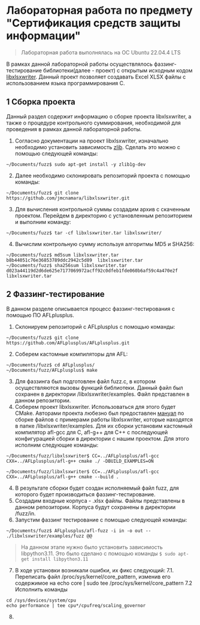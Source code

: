 # Лабораторная работа по предмету "Сертификация средств защиты информации"

> Лабораторная работа выполнялась на ОС Ubuntu 22.04.4 LTS

В рамках данной лабораторной работы осуществлялось фаззинг-тестирование библиотеки(далее - проект) с открытым исходным кодом [libxlsxwriter](https://github.com/jmcnamara/libxlsxwriter). Данный проект позволяет создавать Excel XLSX файлы с использованием языка программирования C.
## 1 Сборка проекта
Данный раздел содержит информацию о сборке проекта libxlsxwriter, а также о процедуре контрольного суммирования, необходимой для проведения в рамках данной лабораторной работы.
1. Согласно документации на проект libxlsxwriter, изначально необходимо установить зависимость [zlib](https://www.zlib.net/). Сделать это можно с помощью следующей команды:
```
~/Documents/fuzz$ sudo apt-get install -y zlib1g-dev
```
2. Далее необходимо склонировать репозиторий проекта с помощью команды:
```
~/Documents/fuzz$ git clone https://github.com/jmcnamara/libxlsxwriter.git
```
3. Для вычисления контрольной суммы создадим архив с скаченным проектом. Перейдем в директорию с установленным репозиторием и выполним команду:
```
~/Documents/fuzz$ tar -cf libxlsxwriter.tar libxlsxwriter/
```
4. Вычислим контрольную сумму используя алгоритмы MD5 и SHA256:
```
~/Documents/fuzz$ md5sum libxlsxwriter.tar
b8b44051c76e36853789ddc2942c5d89  libxlsxwriter.tar
~/Documents/fuzz$ sha256sum libxlsxwriter.tar
d023a44119d2d6de625e7177069972acff92c0dfeb1fde060b6af59c4a470e2f  libxlsxwriter.tar
```
## 2 Фаззинг-тестирование
В данном разделе описывается процесс фаззинг-тестирования с помощью ПО AFLplusplus.
1. Склонируем репозиторий с AFLplusplus с помощью команды:
```
~/Documents/fuzz$ git clone https://github.com/AFLplusplus/AFLplusplus.git
```
2. Соберем кастомные компиляторы для AFL:
```
~/Documents/fuzz$ cd AFLplusplus/
~/Documents/fuzz/AFLplusplus$ make
```
3. Для фаззинга был подготовлен файл fuzz.c, в котором осуществляются вызовы функций библиотеки. Данный файл был сохранен в директории /libxlsxwriter/examples. Файл представлен в данном репозитории.
3. Соберем проект libxlsxwriter. Использоваться для этого будет CMake. Авторами проекта любезно был предоставлен [мануал](https://libxlsxwriter.github.io/getting_started.html#:~:text=cmake%20..%0Acmake%20%2D%2Dbuild%20.-,Build%20the%20examples,-If%20there%20weren%27t) по сборке файлов с примерами работы libxlsxwriter, которые находятся в папке /libxlsxwriter/examples. Для их сборки установим кастомный компилятор afl-gcc для С, afl-g++ для C++ с последующей конфигурацией сборки в директории с нашим проектом. Для этого исполним следующие команды:
```
~/Documents/fuzz/libxlsxwriter$ CC=../AFLplusplus/afl-gcc CXX=../AFLplusplus/afl-g++ cmake ./ -DBUILD_EXAMPLES=ON

~/Documents/fuzz/libxlsxwriter$ CC=../AFLplusplus/afl-gcc CXX=../AFLplusplus/afl-g++ cmake --build .
```
4. В результате сборки будет создан исполняемый файл fuzz, для которого будет производиться фаззинг-тестирование.
5. Создадим входные корпуса - .xlsx файлы. Файлы представлены в данном репозитории. Корпуса будут сохранены в директории /fuzz/in.
6. Запустим фаззинг тестирование с помощью следующей команды:
```
~/Documents/fuzz$ AFLplusplus/afl-fuzz -i in -o out -- ./libxlsxwriter/examples/fuzz @@
```
> На данном этапе нужно было установить зависимость libpython3.11. Это было сделано с помощью команды ```$ sudo apt-get install libpython3.11```

7. В ходе установки возникали ошибки, их фикс следующий:
7.1. Переписать файл /proc/sys/kernel/core_pattern, изменив его содержимое на echo core | sudo tee /proc/sys/kernel/core_pattern
7.2 Исполнить команды
```
cd /sys/devices/system/cpu
echo performance | tee cpu*/cpufreq/scaling_governor
```
8. 
